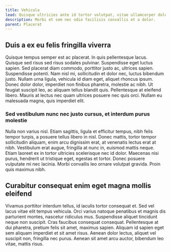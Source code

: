 ```yaml
---
title: Vehicula
lead: Quisque ultricies ante id tortor volutpat, vitae ullamcorper dolor laoreet.
description: Morbi et sem nec odio facilisis convallis et a dolor.
parent: Placerat
---
```


## Duis a ex eu felis fringilla viverra

Quisque tempus semper est ac placerat. In quis pellentesque lacus. Quisque sed risus sed risus sodales pulvinar. Suspendisse eget luctus sapien. Sed placerat diam commodo, porttitor justo ac, ultrices sapien. Suspendisse potenti. Nam nisl mi, sollicitudin et dolor nec, luctus bibendum justo. Nullam urna ligula, vehicula id diam eget, aliquet rhoncus ipsum. Donec dolor dolor, imperdiet non finibus pharetra, molestie ac nibh. Ut feugiat suscipit leo, ac aliquam tellus blandit quis. Pellentesque at eleifend libero. Mauris at lectus nec quam ultrices posuere nec quis orci. Nullam eu malesuada magna, quis imperdiet elit.

### Sed vestibulum nunc nec justo cursus, et interdum purus molestie

Nulla non varius nisl. Etiam sagittis, ligula et efficitur tempus, nibh felis tempor turpis, a posuere tellus libero in nisl. Donec mattis, tortor tempor sollicitudin aliquam, enim arcu dignissim erat, at venenatis lectus erat at nibh. Vestibulum erat augue, fringilla at nunc in, euismod mattis neque. Etiam laoreet ex in tortor ultricies scelerisque nec id dolor. Maecenas nisi purus, hendrerit ut tristique eget, egestas et tortor. Donec posuere vulputate mi nec lacinia. Morbi convallis leo ornare volutpat gravida. Proin quis maximus nibh.

## Curabitur consequat enim eget magna mollis eleifend

Vivamus porttitor interdum tellus, id iaculis tortor consequat et. Sed vel lacus vitae elit tempus vehicula. Orci varius natoque penatibus et magnis dis parturient montes, nascetur ridiculus mus. Suspendisse aliquet tincidunt neque non suscipit. Cras faucibus consequat consequat. Pellentesque at dui pharetra, pretium felis sit amet, maximus sapien. Aliquam id sapien eget sem aliquam imperdiet et sit amet risus. Aenean dolor lectus, aliquet vel suscipit non, fringilla nec purus. Aenean sit amet arcu auctor, bibendum leo vitae, mattis risus.